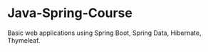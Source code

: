 # Java-Spring-Course
Basic web applications using Spring Boot, Spring Data, Hibernate, Thymeleaf.  
